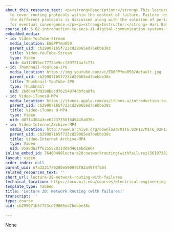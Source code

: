 ```yaml
---
about_this_resource_text: <p><strong>Description:</strong> This lecture continues
  to cover routing protocols within the context of failure. Failure resilience for
  the different protocols is discussed along with the solution of periodic communication
  for eventual convergence.</p><p><strong>Instructor:</strong> Hari Balakrishnan</p>
course_id: 6-02-introduction-to-eecs-ii-digital-communication-systems-fall-2012
embedded_media:
- id: Video-YouTube-Stream
  media_location: EG6PPYma050
  parent_uid: cb299071b5f723cd29065ed7bebbe38c
  title: Video-YouTube-Stream
  type: Video
  uid: 4a11285bec7772be5ccf397214afc774
- id: Thumbnail-YouTube-JPG
  media_location: https://img.youtube.com/vi/EG6PPYma050/default.jpg
  parent_uid: cb299071b5f723cd29065ed7bebbe38c
  title: Thumbnail-YouTube-JPG
  type: Thumbnail
  uid: 26d64afdd198b8cd76254974dbfca0fa
- id: Video-iTunesU-MP4
  media_location: https://itunes.apple.com/us/itunes-u/introduction-to-eecs-ii-digital/id835987738
  parent_uid: cb299071b5f723cd29065ed7bebbe38c
  title: Video-iTunes U-MP4
  type: Video
  uid: d87f4304a3ce62237358f849445a076c
- id: Video-InternetArchive-MP4
  media_location: http://www.archive.org/download/MIT6.02F12/MIT6_02F12_lec20_300k.mp4
  parent_uid: cb299071b5f723cd29065ed7bebbe38c
  title: Video-Internet Archive-MP4
  type: Video
  uid: 8598da2ff625552831ddad461ebd2e04
inline_embed_id: 76460498lecture20:networkrouting(withfailures)56107282
layout: video
order_index: null
parent_uid: 67a3221779280e5909f6f82a49f4f504
related_resources_text: ''
short_url: lecture-20-network-routing-with-failures
technical_location: https://ocw.mit.edu/courses/electrical-engineering-and-computer-science/6-02-introduction-to-eecs-ii-digital-communication-systems-fall-2012/lecture-videos/lecture-20-network-routing-with-failures
template_type: Tabbed
title: 'Lecture 20: Network Routing (with failures)'
transcript: ''
type: course
uid: cb299071b5f723cd29065ed7bebbe38c

---
```

None